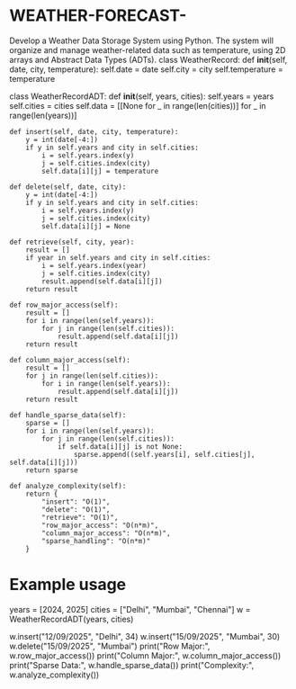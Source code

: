 # WEATHER-FORECAST-
Develop a Weather Data Storage System using Python. The system will organize and manage weather-related data such as temperature, using 2D arrays and Abstract Data Types (ADTs).
class WeatherRecord:
    def __init__(self, date, city, temperature):
        self.date = date
        self.city = city
        self.temperature = temperature


class WeatherRecordADT:
    def __init__(self, years, cities):
        self.years = years
        self.cities = cities
        self.data = [[None for _ in range(len(cities))] for _ in range(len(years))]

    def insert(self, date, city, temperature):
        y = int(date[-4:])
        if y in self.years and city in self.cities:
            i = self.years.index(y)
            j = self.cities.index(city)
            self.data[i][j] = temperature

    def delete(self, date, city):
        y = int(date[-4:])
        if y in self.years and city in self.cities:
            i = self.years.index(y)
            j = self.cities.index(city)
            self.data[i][j] = None

    def retrieve(self, city, year):
        result = []
        if year in self.years and city in self.cities:
            i = self.years.index(year)
            j = self.cities.index(city)
            result.append(self.data[i][j])
        return result

    def row_major_access(self):
        result = []
        for i in range(len(self.years)):
            for j in range(len(self.cities)):
                result.append(self.data[i][j])
        return result

    def column_major_access(self):
        result = []
        for j in range(len(self.cities)):
            for i in range(len(self.years)):
                result.append(self.data[i][j])
        return result

    def handle_sparse_data(self):
        sparse = []
        for i in range(len(self.years)):
            for j in range(len(self.cities)):
                if self.data[i][j] is not None:
                    sparse.append((self.years[i], self.cities[j], self.data[i][j]))
        return sparse

    def analyze_complexity(self):
        return {
            "insert": "O(1)",
            "delete": "O(1)",
            "retrieve": "O(1)",
            "row_major_access": "O(n*m)",
            "column_major_access": "O(n*m)",
            "sparse_handling": "O(n*m)"
        }


# Example usage
years = [2024, 2025]
cities = ["Delhi", "Mumbai", "Chennai"]
w = WeatherRecordADT(years, cities)

w.insert("12/09/2025", "Delhi", 34)
w.insert("15/09/2025", "Mumbai", 30)
w.delete("15/09/2025", "Mumbai")
print("Row Major:", w.row_major_access())
print("Column Major:", w.column_major_access())
print("Sparse Data:", w.handle_sparse_data())
print("Complexity:", w.analyze_complexity())
